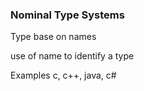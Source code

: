### Nominal Type Systems

<p class="fragment fade-in" align="left">Type base on names</p>
<p class="fragment fade-in" align="left">use of name to identify a type</p>
<p class="fragment fade-in" align="left">Examples c, c++, java, c#</p>